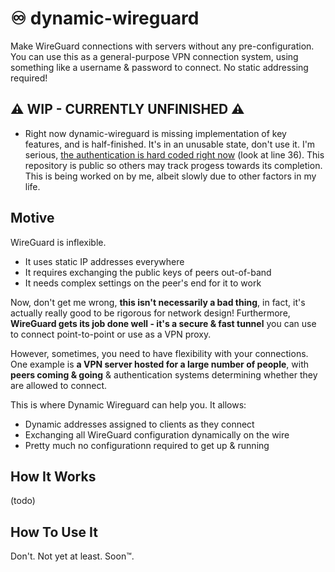 # ♾️ dynamic-wireguard
Make WireGuard connections with servers without any pre-configuration. You can use this as a general-purpose VPN connection
system, using something like a username & password to connect. No static addressing required!

## ⚠️ WIP - CURRENTLY UNFINISHED ⚠️
- Right now dynamic-wireguard is missing implementation of key features, and is half-finished. It's in an unusable state, don't use it. I'm serious, [the authentication is hard coded right now](src/bin/client/../server/verifyauth.rs) (look at line 36). This repository is public so others may track progess towards its completion. This is being worked on by me, albeit slowly due to other factors in my life.

## Motive
WireGuard is inflexible.
- It uses static IP addresses everywhere
- It requires exchanging the public keys of peers out-of-band
- It needs complex settings on the peer's end for it to work

Now, don't get me wrong, **this isn't necessarily a bad thing**, in fact, it's actually really good to be rigorous for network design!
Furthermore, **WireGuard gets its job done well - it's a secure & fast tunnel** you can use to connect point-to-point or use as a VPN proxy.

However, sometimes, you need to have flexibility with your connections. One example is **a VPN server hosted for a large number of people**, with
**peers coming & going** & authentication systems determining whether they are allowed to connect.

This is where Dynamic Wireguard can help you. It allows:
- Dynamic addresses assigned to clients as they connect
- Exchanging all WireGuard configuration dynamically on the wire
- Pretty much no configurationn required to get up & running

## How It Works
(todo)

## How To Use It
Don't. Not yet at least. Soon™.